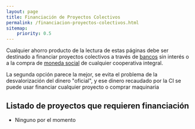 ```yaml
---
layout: page
title: Financiación de Proyectos Colectivos
permalink: /financiacion-proyectos-colectivos.html
sitemap:
    priority: 0.5
---
```


Cualquier ahorro producto de la lectura de estas páginas debe ser destinado a financiar proyectos colectivos a través de <a href="bancos.html">bancos</a> sin interés o a la compra de <a href="moneda-social.html">moneda social</a> de cualquier cooperativa integral.

La segunda opción parece la mejor, se evita el problema de la desvalorización del dinero "oficial", y ese dinero recaudado por la CI se puede usar financiar cualquier proyecto o comprar maquinaria

## Listado de proyectos que requieren financiación

- Ninguno por el momento